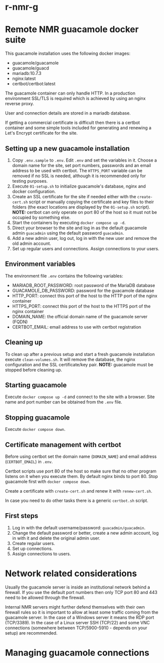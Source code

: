 # r-nmr-g

Remote NMR guacamole docker suite
================================

This guacamole installation uses the following docker images:

- guacamole/guacamole
- guacamole/guacd
- mariadb:10.7.3
- nginx:latest
- certbot/certbot:latest

The guacamole container can only handle HTTP. In a production environment
SSL/TLS is required which is achieved by using an nginx reverse proxy.

User and connection details are stored in a mariadb database.

If getting a commercial certificate is difficult then there is a certbot
container and some simple tools included for generating and renewing a Let's
Encrypt certificate for the site.

Setting up a new guacamole installation
---------------------------------------

1. Copy `.env.sample` to `.env`. Edit `.env` and set the variables in it.
   Choose a domain name for the site, set port numbers, passwords and an email
   address to be used with certbot.
   The `HTTPS_PORT` variable can be removed if no SSL is needed, although it is
   recommended only for testing purposes.
2. Execute `01-setup.sh` to initialize guacamole's database, nginx and docker
   configuration.
3. Create an SSL certificate for the site if needed either with the
   `create-cert.sh` script or manually copying the certificate and key files to
   their folders (the exact locations are displayed by the `01-setup.sh` script).
   **NOTE:** certbot can only operate on port 80 of the host so it must not be
   occupied by something else.
4. Start the containers by executing `docker compose up -d`.
5. Direct your browser to the site and log in as the default guacamole admin
   `guacadmin` using the default password `guacadmin`.
6. Add a new admin user, log out, log in with the new user and remove the old
   admin account.
7. Set up regular users and connections. Assign connections to your users.

Environment variables
---------------------

The environment file `.env` contains the following variables:

- MARIADB_ROOT_PASSWORD: root password of the MariaDB database
- GUACAMOLE_DB_PASSWORD: password for the guacamole database
- HTTP_PORT: connect this port of the host to the HTTP port of the nginx container
- HTTPS_PORT: connect this port of the host to the HTTPS port of the nginx container
- DOMAIN_NAME: the official domain name of the guacamole server (FQDN)
- CERTBOT_EMAIL: email address to use with certbot registration

Cleaning up
-----------

To clean up after a previous setup and start a fresh guacamole installation
execute `clean-volumes.sh`. It will remove the database, the nginx configuration
and the SSL certificate/key pair. **NOTE:** guacamole must be stopped before
cleaning up.

Starting guacamole
------------------

Execute `docker compose up -d` and connect to the site with a browser. Site name
and port number can be obtained from the `.env` file.

Stopping guacamole
------------------

Execute `docker compose down`.

Certificate management with certbot
-----------------------------------

Before using certbot set the domain name (`DOMAIN_NAME`) and email address
(`CERTBOT_EMAIL`) in `.env`.

Certbot scripts use port 80 of the host so make sure that no other program
listens on it when you execute them. By default nginx binds to port 80.
Stop guacamole first with `docker compose down`.

Create a certificate with `create-cert.sh` and renew it with `renew-cert.sh`.

In case you need to do other tasks there is a generic `certbot.sh` script.

First steps
-----------

1. Log in with the default username/password: `guacadmin/guacadmin`.
2. Change the default password or better, create a new admin account, log in
   with it and delete the original admin user.
3. Create regular users.
4. Set up connections.
5. Assign connections to users.

Network related considerations
==============================

Usually the guacamole server is inside an institutional network behind a
firewall. If you use the default port numbers then only TCP port 80 and 443 need
to be allowed through the firewall.

Internal NMR servers might further defend themselves with their own firewall
rules so it is important to allow at least some traffic coming from the
guacamole server. In the case of a Windows server it means the RDP port
(TCP/3389). In the case of a Linux server SSH (TCP/22) and some VNC connections
(somewhere between TCP/5900-5910 - depends on your setup) are recommended.

Managing guacamole connections
==============================

